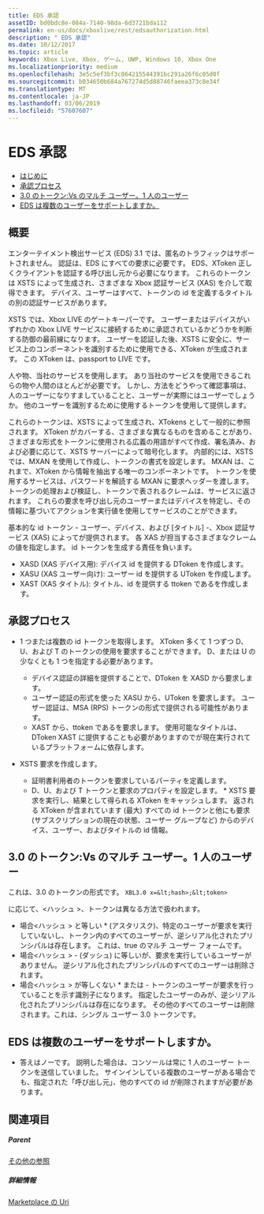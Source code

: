 ```yaml
---
title: EDS 承認
assetID: bd0bdc8e-084a-7140-98da-6d3721bda112
permalink: en-us/docs/xboxlive/rest/edsauthorization.html
description: " EDS 承認"
ms.date: 10/12/2017
ms.topic: article
keywords: Xbox Live, Xbox, ゲーム, UWP, Windows 10, Xbox One
ms.localizationpriority: medium
ms.openlocfilehash: 3e5c5ef3bf3c864215544391bc291a26f6c05d0f
ms.sourcegitcommit: b034650b684a767274d5d88746faeea373c8e34f
ms.translationtype: MT
ms.contentlocale: ja-JP
ms.lasthandoff: 03/06/2019
ms.locfileid: "57607607"
---
```

# <a name="eds-authorization"></a>EDS 承認
 
  * [はじめに](#ID4EN)
  * [承認プロセス](#ID4EFB)
  * [3.0 のトークン:Vs のマルチ ユーザー。1 人のユーザー](#ID4EEC)
  * [EDS は複数のユーザーをサポートしますか。](#ID4EYC)
 
<a id="ID4EN"></a>

 
## <a name="introduction"></a>概要
 
エンターテイメント検出サービス (EDS) 3.1 では、匿名のトラフィックはサポートされません。 認証は、EDS にすべての要求に必要です。 EDS、XToken 正しくクライアントを認証する呼び出し元から必要になります。 これらのトークンは XSTS によって生成され、さまざまな Xbox 認証サービス (XAS) を介して取得できます。 デバイス、ユーザーはすべて、トークンの id を定義するタイトルの別の認証サービスがあります。
 
XSTS では、Xbox LIVE のゲートキーパーです。 ユーザーまたはデバイスがいずれかの Xbox LIVE サービスに接続するために承認されているかどうかを判断する防御の最前線になります。 ユーザーを認証した後、XSTS に安全に、サービス上のコンポーネントを識別するために使用できる、XToken が生成されます。 この XToken は、passport to LIVE です。
 
人や物、当社のサービスを使用します。 あり当社のサービスを使用できるこれらの物や人間のほとんどが必要です。 しかし、方法をどうやって確認事項は、人のユーザーになりすましていることと、ユーザーが実際にはユーザーでしょうか。 他のユーザーを識別するために使用するトークンを使用して提供します。
 
これらのトークンは、XSTS によって生成され、XTokens として一般的に参照されます。 XToken がカバーする、さまざまな異なるものを含めることがあり、さまざまな形式をトークンに使用される広義の用語がすべて作成、署名済み、および必要に応じて、XSTS サーバーによって暗号化します。 内部的には、XSTS では、MXAN を使用して作成し、トークンの書式を設定します。 MXAN は、これまで、XToken から情報を抽出する唯一のコンポーネントです。 トークンを使用するサービスは、パスワードを解読する MXAN に要求ヘッダーを渡します。 トークンの処理および検証し、トークンで表されるクレームは、サービスに返されます。 これらの要求を呼び出し元のユーザーまたはデバイスを特定し、その情報に基づいてアクションを実行値を使用してサービスのことができます。
 
基本的な id トークン - ユーザー、デバイス、および [タイトル] -、Xbox 認証サービス (XAS) によってが提供されます。 各 XAS が担当するさまざまなクレームの値を指定します。 id トークンを生成する責任を負います。
 
   * XASD (XAS デバイス用): デバイス id を提供する DToken を作成します。
   * XASU (XAS ユーザー向け): ユーザー id を提供する UToken を作成します。
   * XAST (XAS タイトル): タイトル、id を提供する ttoken であるを作成します。
   
<a id="ID4EFB"></a>

 
## <a name="authorization-process"></a>承認プロセス
 
   * 1 つまたは複数の id トークンを取得します。 XToken 多くて 1 つずつ D、U、および T のトークンの使用を要求することができます。 D、または U の少なくとも 1 つを指定する必要があります。 
     * デバイス認証の詳細を提供することで、DToken を XASD から要求します。
     * ユーザー認証の形式を使った XASU から、UToken を要求します。 ユーザー認証は、MSA (RPS) トークンの形式で提供される可能性があります。
     * XAST から、ttoken であるを要求します。 使用可能なタイトルは、DToken XAST に提供することも必要がありますのでが現在実行されているプラットフォームに依存します。
  
   * XSTS 要求を作成します。
 
     * 証明書利用者のトークンを要求しているパーティを定義します。
     * D、U、および T トークンと要求のプロパティを設定します。
    * XSTS 要求を実行し、結果として得られる XToken をキャッシュします。 返される XToken が含まれています (最大) すべての id トークンと他にも要求 (サブスクリプションの現在の状態、ユーザー グループなど) からのデバイス、ユーザー、およびタイトルの id 情報。
   
<a id="ID4EEC"></a>

 
## <a name="30-tokens-multiuser-vs-single-user"></a>3.0 のトークン:Vs のマルチ ユーザー。1 人のユーザー
 
これは、3.0 のトークンの形式です。 `XBL3.0 x=&lt;hash>;&lt;token>`
 
に応じて、&lt;ハッシュ >、トークンは異なる方法で扱われます。
 
   * 場合&lt;ハッシュ > と等しい * (アスタリスク)、特定のユーザーが要求を実行していないし、トークン内のすべてのユーザーが、逆シリアル化されたプリンシパルは存在します。 これは、true のマルチ ユーザー フォームです。
   * 場合&lt;ハッシュ > - (ダッシュ) に等しいが、要求を実行しているユーザーがありません。 逆シリアル化されたプリンシパルのすべてのユーザーは削除されます。
   * 場合&lt;ハッシュ > が等しくない * または - トークンのユーザーが要求を行っていることを示す識別子になります。 指定したユーザーのみが、逆シリアル化されたプリンシパルは存在になります。 その他のすべてのユーザーは削除されます。これは、シングル ユーザー 3.0 トークンです。
   
<a id="ID4EYC"></a>

 
## <a name="does-eds-support-multi-users"></a>EDS は複数のユーザーをサポートしますか。
 * 答えはノーです。 説明した場合は、コンソールは常に 1 人のユーザー トークンを送信していました。 サインインしている複数のユーザーがある場合でも、指定された「呼び出し元」、他のすべての id が削除されますが必要があります。
  
<a id="ID4E6C"></a>

 
## <a name="see-also"></a>関連項目
 
<a id="ID4EBD"></a>

 
##### <a name="parent"></a>Parent  

[その他の参照](atoc-xboxlivews-reference-additional.md)

  
<a id="ID4END"></a>

 
##### <a name="further-information"></a>詳細情報 

[Marketplace の Uri](../uri/marketplace/atoc-reference-marketplace.md)

   